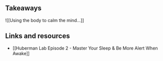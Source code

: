 
## Takeaways

![[Using the body to calm the mind...]]

## Links and resources
- [[Huberman Lab Episode 2 - Master Your Sleep & Be More Alert When Awake]]